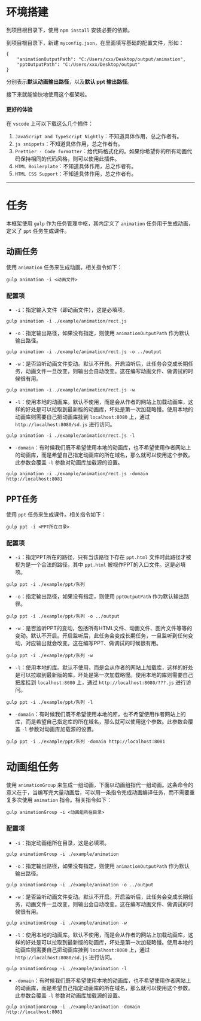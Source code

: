 # 环境搭建

到项目根目录下，使用 `npm install` 安装必要的依赖。

到项目根目录下，新建 `myconfig.json`，在里面填写基础的配置文件，形如：

```
{
    "animationOutputPath": "C:/Users/xxx/Desktop/output/animation",
    "pptOutputPath": "C:/Users/xxx/Desktop/output"
}
```

分别表示**默认动画输出路径**，以及**默认 ppt 输出路径**。

接下来就能愉快地使用这个框架啦。

#### 更好的体验

在 `vscode` 上可以下载这么几个插件：

1. `JavaScript and TypeScript Nightly`：不知道具体作用，总之作者有。
2. `js snippets`：不知道具体作用，总之作者有。
3. `Prettier - Code formatter`：给代码格式化的。如果你希望你的所有动画代码保持相同的代码风格，则可以使用此插件。
4. `HTML Boilerplate`：不知道具体作用，总之作者有。
5. `HTML CSS Support`：不知道具体作用，总之作者有。



---



# 任务

本框架使用 `gulp` 作为任务管理中枢，其内定义了 `animation` 任务用于生成动画，定义了 `ppt` 任务生成课件。



## 动画任务

使用 `animation` 任务来生成动画。相关指令如下：

```
gulp animation -i <动画文件>
```

### 配置项

- `-i`：指定输入文件（即动画文件），这是必填项。

```shell
gulp animation -i ./example/animation/rect.js
```

- `-o`：指定输出路径，如果没有指定，则使用 `animationOutputPath` 作为默认输出路径。

```shell
gulp animation -i ./example/animation/rect.js -o ../output
```

- `-w`：是否监听动画文件变动。默认不开启。开启监听后，此任务会变成长期任务，动画文件一旦改变，则输出会自动改变。这在编写动画文件、做调试的时候很有用。

```shell
gulp animation -i ./example/animation/rect.js -w
```

- `-l`：使用本地的动画库。默认不使用，而是会从作者的网站上加载动画库，这样的好处是可以拉取到最新版的动画库，坏处是第一次加载略慢。使用本地的动画库则需要自己把动画库挂到 `localhost:8080` 上，通过 `http://localhost:8080/sd.js` 进行访问。

```shell
gulp animation -i ./example/animation/rect.js -l
```

- `-domain`：有时候我们既不希望使用本地的动画库，也不希望使用作者网站上的动画库，而是希望自己指定动画库的所在域名，那么就可以使用这个参数。此参数会覆盖 `-l` 参数对动画库加载源的设置。

```shell
gulp animation -i ./example/animation/rect.js -domain http://localhost:8081
```



## PPT任务

使用 `ppt` 任务来生成课件。相关指令如下：

```shell
gulp ppt -i <PPT所在目录>
```

### 配置项

- `-i`：指定PPT所在的路径，只有当该路径下存在 `ppt.html` 文件时此路径才被视为是一个合法的路径，其中 `ppt.html` 被视作PPT的入口文件。这是必填项。

```shell
gulp ppt -i ./example/ppt/队列
```

- `-o`：指定输出路径，如果没有指定，则使用 `pptOutputPath` 作为默认输出路径。

```shell
gulp ppt -i ./example/ppt/队列 -o ../output
```

- `-w`：是否监听PPT的变动，包括所有HTML文件、动画文件、图片文件等等的变动。默认不开启。开启监听后，此任务会变成长期任务，一旦监听到任何变动，对应输出就会改变。这在编写PPT、做调试的时候很有用。

```shell
gulp ppt -i ./example/ppt/队列 -w
```

- `-l`：使用本地的库。默认不使用，而是会从作者的网站上加载库，这样的好处是可以拉取到最新版的库，坏处是第一次加载略慢。使用本地的库则需要自己把库挂到 `localhost:8080` 上，通过 `http://localhost:8080/???.js` 进行访问。

```shell
gulp ppt -i ./example/ppt/队列 -l
```

- `-domain`：有时候我们既不希望使用本地的库，也不希望使用作者网站上的库，而是希望自己指定库的所在域名，那么就可以使用这个参数。此参数会覆盖 `-l` 参数对动画库加载源的设置。

```shell
gulp ppt -i ./example/ppt/队列 -domain http://localhost:8081
```



# 动画组任务

使用 `animationGroup` 来生成一组动画，下面以动画组指代一组动画。这条命令的意义在于，当编写完大量动画后，可以用一条指令完成动画编译任务，而不需要重复多次使用 `animation` 指令。相关指令如下：

```
gulp animationGroup -i <动画组所在目录>
```

### 配置项

- `-i`：指定动画组所在目录，这是必填项。

```shell
gulp animationGroup -i ./example/animation
```

- `-o`：指定输出路径，如果没有指定，则使用 `animationOutputPath` 作为默认输出路径。

```shell
gulp animationGroup -i ./example/animation -o ../output
```

- `-w`：是否监听动画文件变动。默认不开启。开启监听后，此任务会变成长期任务，动画文件一旦改变，则输出会自动改变。这在编写动画文件、做调试的时候很有用。

```shell
gulp animationGroup -i ./example/animation -w
```

- `-l`：使用本地的动画库。默认不使用，而是会从作者的网站上加载动画库，这样的好处是可以拉取到最新版的动画库，坏处是第一次加载略慢。使用本地的动画库则需要自己把动画库挂到 `localhost:8080` 上，通过 `http://localhost:8080/sd.js` 进行访问。

```shell
gulp animationGroup -i ./example/animation -l
```

- `-domain`：有时候我们既不希望使用本地的动画库，也不希望使用作者网站上的动画库，而是希望自己指定动画库的所在域名，那么就可以使用这个参数。此参数会覆盖 `-l` 参数对动画库加载源的设置。

```shell
gulp animationGroup -i ./example/animation -domain http://localhost:8081
```

